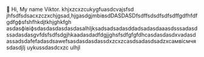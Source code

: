  👋 Hi, My name Viktor.
khjxzcxzcukygfuasdcvajsfsd
jhfsdfsdsacxzczxchjgsad,hjgasdgjmbівsdDASDASDfsdffsdsdfsdfsdffgdfhfdfgdfgфsfshfhkdjtkhjghkfgh
asdasфівіфsdasdasdasdasdasalhljksadsadsadasddadsadasdaaasdsssadasdssadasdasgvfdsfsdfsdgjhkaadasdadfdgjjghsfsdfgfgfdhcasdasdasdxvadasdassadsdafefadasdsawefsasdasdasdassdxzcxzcasdsadasdsadzxcaмвісмчяsdasdjlj
uykussdasdcxzc
ulhjl
